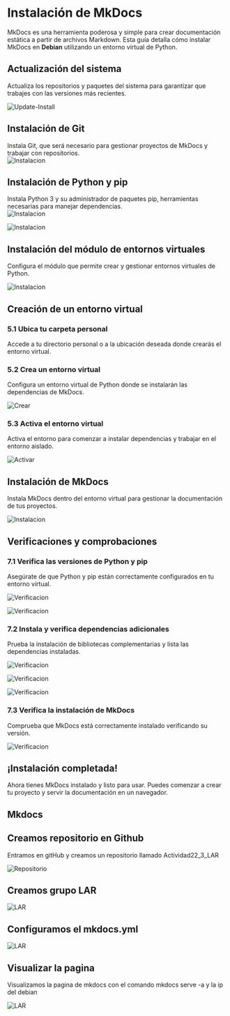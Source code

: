 # Instalación de MkDocs

MkDocs es una herramienta poderosa y simple para crear documentación estática a partir de archivos Markdown. Esta guía detalla cómo instalar MkDocs en **Debian** utilizando un entorno virtual de Python.
##  Actualización del sistema  
Actualiza los repositorios y paquetes del sistema para garantizar que trabajes con las versiones más recientes. 

![Update-Install](/imagenes/apt-get-install.PNG "Actualizar")

##  Instalación de Git  
Instala Git, que será necesario para gestionar proyectos de MkDocs y trabajar con repositorios.  
![Instalacion](/imagenes/apt-install-git.PNG "Instalacion")

##  Instalación de Python y pip  
Instala Python 3 y su administrador de paquetes pip, herramientas necesarias para manejar dependencias.  
![Instalacion](/imagenes/apt-install-python3.PNG "Instalacion")

![Instalacion](/imagenes/apt-install-python3-dev-python3-pip.PNG "Instalacion")

##  Instalación del módulo de entornos virtuales  
Configura el módulo que permite crear y gestionar entornos virtuales de Python.  

![Instalacion](/imagenes/apt-install-python3.11-venv.PNG "Instalacion")

## Creación de un entorno virtual  

### 5.1 Ubica tu carpeta personal  
Accede a tu directorio personal o a la ubicación deseada donde crearás el entorno virtual.  

### 5.2 Crea un entorno virtual  
Configura un entorno virtual de Python donde se instalarán las dependencias de MkDocs.  

![Crear](/imagenes/python3_-m_venv_my-env.PNG "Crear")


### 5.3 Activa el entorno virtual  
Activa el entorno para comenzar a instalar dependencias y trabajar en el entorno aislado.  

![Activar](/imagenes/source_my-env-bin-activate.PNG "Activar")



## Instalación de MkDocs  
Instala MkDocs dentro del entorno virtual para gestionar la documentación de tus proyectos.  

![Instalacion](/imagenes/pip3-install-mkdocs.PNG "Instalacion") 

## Verificaciones y comprobaciones  

### 7.1 Verifica las versiones de Python y pip  
Asegúrate de que Python y pip están correctamente configurados en tu entorno virtual.  

![Verificacion](/imagenes/python3--version.PNG "Verificacion") 

![Verificacion](/imagenes/pip3--version.PNG "Verificacion") 


### 7.2 Instala y verifica dependencias adicionales  
Prueba la instalación de bibliotecas complementarias y lista las dependencias instaladas.  

![Verificacion](/imagenes/pip3-install-requests.PNG "Verificacion") 

![Verificacion](/imagenes/pip3-list.PNG "Verificacion") 

![Verificacion](/imagenes/pip3-freeze.PNG "Verificacion") 

### 7.3 Verifica la instalación de MkDocs  
Comprueba que MkDocs está correctamente instalado verificando su versión.  

![Verificacion](/imagenes/mkdocs--version.PNG "Verificacion") 

## ¡Instalación completada!  
Ahora tienes MkDocs instalado y listo para usar. Puedes comenzar a crear tu proyecto y servir la documentación en un navegador.  




## Mkdocs 

## Creamos repositorio en Github
Entramos en gitHub y creamos un repositorio llamado Actividad22_3_LAR

![Repositorio](/imagenes/crear-repositorio.PNG "Repositorio") 

## Creamos grupo LAR

![LAR](/imagenes/mkdocs-grupo-lar.PNG "LAR")

## Configuramos el mkdocs.yml

![LAR](/imagenes/mkdocs-yml.PNG "LAR")

## Visualizar la pagina 
Visualizamos la pagina de mkdocs con el comando mkdocs serve -a y la ip del debian

![LAR](/imagenes/mkdocs-serve.PNG "LAR")